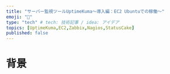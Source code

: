 ```yaml
---
title: "サーバー監視ツールUptimeKuma～導入編：EC2 Ubuntuでの稼働～"
emoji: "🐻"
type: "tech" # tech: 技術記事 / idea: アイデア
topics: [UptimeKuma,EC2,Zabbix,Nagios,StatusCake]
published: false
---
```

# 背景
